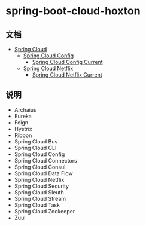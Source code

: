 # spring-boot-cloud-hoxton
 
## 文档
- [Spring Cloud](https://spring.io/projects/spring-cloud)
    - [Spring Cloud Config](https://spring.io/projects/spring-cloud-config)
        - [Spring Cloud Config Current](https://docs.spring.io/spring-cloud-config/docs/2.2.6.RELEASE/reference/html/)
    - [Spring Cloud Netflix](https://spring.io/projects/spring-cloud-netflix)
        - [Spring Cloud Netflix Current](https://docs.spring.io/spring-cloud-netflix/docs/2.2.6.RELEASE/reference/html/)

## 说明
- Archaius
- Eureka
- Feign
- Hystrix
- Ribbon
- Spring Cloud Bus
- Spring Cloud CLI
- Spring Cloud Config
- Spring Cloud Connectors
- Spring Cloud Consul
- Spring Cloud Data Flow
- Spring Cloud Netflix
- Spring Cloud Security
- Spring Cloud Sleuth
- Spring Cloud Stream
- Spring Cloud Task
- Spring Cloud Zookeeper
- Zuul
